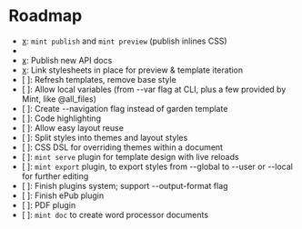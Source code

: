 # Roadmap

- [x]: `mint publish` and `mint preview` (publish inlines CSS)
- [x]: --recursive
- [x]: Publish new API docs
- [x]: Link stylesheets in place for preview & template iteration
- [ ]: Refresh templates, remove base style
- [ ]: Allow local variables (from --var flag at CLI, plus a few provided by Mint, like @all_files)
- [ ]: Create --navigation flag instead of garden template
- [ ]: Code highlighting
- [ ]: Allow easy layout reuse
- [ ]: Split styles into themes and layout styles
- [ ]: CSS DSL for overriding themes within a document
- [ ]: `mint serve` plugin for template design with live reloads
- [ ]: `mint export` plugin, to export styles from --global to --user or --local for further editing
- [ ]: Finish plugins system; support --output-format flag
- [ ]: Finish ePub plugin
- [ ]: PDF plugin
- [ ]: `mint doc` to create word processor documents